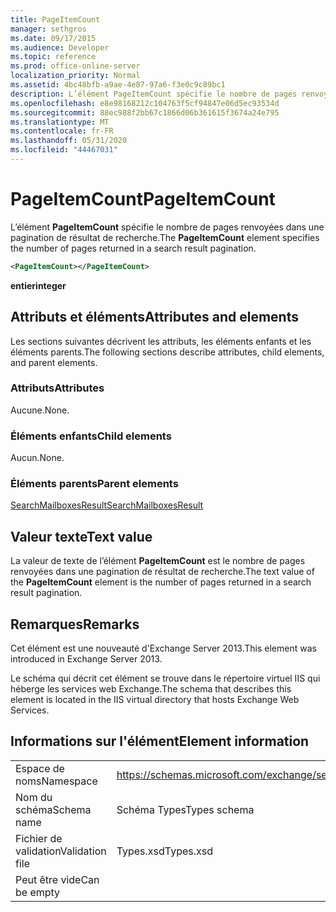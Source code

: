 ```yaml
---
title: PageItemCount
manager: sethgros
ms.date: 09/17/2015
ms.audience: Developer
ms.topic: reference
ms.prod: office-online-server
localization_priority: Normal
ms.assetid: 4bc48bfb-a9ae-4e87-97a6-f3e0c9c89bc1
description: L’élément PageItemCount spécifie le nombre de pages renvoyées dans une pagination de résultat de recherche.
ms.openlocfilehash: e8e98168212c104763f5cf94847e06d5ec93534d
ms.sourcegitcommit: 88ec988f2bb67c1866d06b361615f3674a24e795
ms.translationtype: MT
ms.contentlocale: fr-FR
ms.lasthandoff: 05/31/2020
ms.locfileid: "44467031"
---
```

# <a name="pageitemcount"></a><span data-ttu-id="3feb1-103">PageItemCount</span><span class="sxs-lookup"><span data-stu-id="3feb1-103">PageItemCount</span></span>

<span data-ttu-id="3feb1-104">L’élément **PageItemCount** spécifie le nombre de pages renvoyées dans une pagination de résultat de recherche.</span><span class="sxs-lookup"><span data-stu-id="3feb1-104">The **PageItemCount** element specifies the number of pages returned in a search result pagination.</span></span> 
  
```XML
<PageItemCount></PageItemCount>
```

 <span data-ttu-id="3feb1-105">**entier**</span><span class="sxs-lookup"><span data-stu-id="3feb1-105">**integer**</span></span>
## <a name="attributes-and-elements"></a><span data-ttu-id="3feb1-106">Attributs et éléments</span><span class="sxs-lookup"><span data-stu-id="3feb1-106">Attributes and elements</span></span>

<span data-ttu-id="3feb1-107">Les sections suivantes décrivent les attributs, les éléments enfants et les éléments parents.</span><span class="sxs-lookup"><span data-stu-id="3feb1-107">The following sections describe attributes, child elements, and parent elements.</span></span>
  
### <a name="attributes"></a><span data-ttu-id="3feb1-108">Attributs</span><span class="sxs-lookup"><span data-stu-id="3feb1-108">Attributes</span></span>

<span data-ttu-id="3feb1-109">Aucune.</span><span class="sxs-lookup"><span data-stu-id="3feb1-109">None.</span></span>
  
### <a name="child-elements"></a><span data-ttu-id="3feb1-110">Éléments enfants</span><span class="sxs-lookup"><span data-stu-id="3feb1-110">Child elements</span></span>

<span data-ttu-id="3feb1-111">Aucun.</span><span class="sxs-lookup"><span data-stu-id="3feb1-111">None.</span></span>
  
### <a name="parent-elements"></a><span data-ttu-id="3feb1-112">Éléments parents</span><span class="sxs-lookup"><span data-stu-id="3feb1-112">Parent elements</span></span>

[<span data-ttu-id="3feb1-113">SearchMailboxesResult</span><span class="sxs-lookup"><span data-stu-id="3feb1-113">SearchMailboxesResult</span></span>](searchmailboxesresult.md)
  
## <a name="text-value"></a><span data-ttu-id="3feb1-114">Valeur texte</span><span class="sxs-lookup"><span data-stu-id="3feb1-114">Text value</span></span>

<span data-ttu-id="3feb1-115">La valeur de texte de l’élément **PageItemCount** est le nombre de pages renvoyées dans une pagination de résultat de recherche.</span><span class="sxs-lookup"><span data-stu-id="3feb1-115">The text value of the **PageItemCount** element is the number of pages returned in a search result pagination.</span></span> 
  
## <a name="remarks"></a><span data-ttu-id="3feb1-116">Remarques</span><span class="sxs-lookup"><span data-stu-id="3feb1-116">Remarks</span></span>

<span data-ttu-id="3feb1-117">Cet élément est une nouveauté d'Exchange Server 2013.</span><span class="sxs-lookup"><span data-stu-id="3feb1-117">This element was introduced in Exchange Server 2013.</span></span>
  
<span data-ttu-id="3feb1-118">Le schéma qui décrit cet élément se trouve dans le répertoire virtuel IIS qui héberge les services web Exchange.</span><span class="sxs-lookup"><span data-stu-id="3feb1-118">The schema that describes this element is located in the IIS virtual directory that hosts Exchange Web Services.</span></span>
  
## <a name="element-information"></a><span data-ttu-id="3feb1-119">Informations sur l'élément</span><span class="sxs-lookup"><span data-stu-id="3feb1-119">Element information</span></span>

|||
|:-----|:-----|
|<span data-ttu-id="3feb1-120">Espace de noms</span><span class="sxs-lookup"><span data-stu-id="3feb1-120">Namespace</span></span>  <br/> |https://schemas.microsoft.com/exchange/services/2006/types  <br/> |
|<span data-ttu-id="3feb1-121">Nom du schéma</span><span class="sxs-lookup"><span data-stu-id="3feb1-121">Schema name</span></span>  <br/> |<span data-ttu-id="3feb1-122">Schéma Types</span><span class="sxs-lookup"><span data-stu-id="3feb1-122">Types schema</span></span>  <br/> |
|<span data-ttu-id="3feb1-123">Fichier de validation</span><span class="sxs-lookup"><span data-stu-id="3feb1-123">Validation file</span></span>  <br/> |<span data-ttu-id="3feb1-124">Types.xsd</span><span class="sxs-lookup"><span data-stu-id="3feb1-124">Types.xsd</span></span>  <br/> |
|<span data-ttu-id="3feb1-125">Peut être vide</span><span class="sxs-lookup"><span data-stu-id="3feb1-125">Can be empty</span></span>  <br/> ||
   

